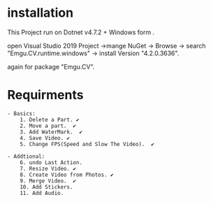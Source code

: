 # installation
This Project run on Dotnet v4.7.2 + Windows form .

open Visual Studio 2019 Project ->mange NuGet -> Browse -> search "Emgu.CV.runtime.windows" -> install Version "4.2.0.3636".

again for package "Emgu.CV".


 # Requirments
    - Basics:
        1. Delete a Part. ✔
        2. Move a part.  ✔
        3. Add WaterMark.  ✔
        4. Save Video. ✔
        5. Change FPS(Speed and Slow The Video).  ✔

    - Addtional:
        6. undo Last Action.
        7. Resize Video. ✔
        8. Create Video from Photos. ✔
        9. Merge Video.  ✔
        10. Add Stickers.
        11. Add Audio.
